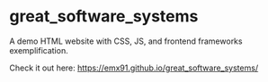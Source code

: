 # great_software_systems
A demo HTML website with CSS, JS, and frontend frameworks exemplification.

Check it out here: https://emx91.github.io/great_software_systems/
